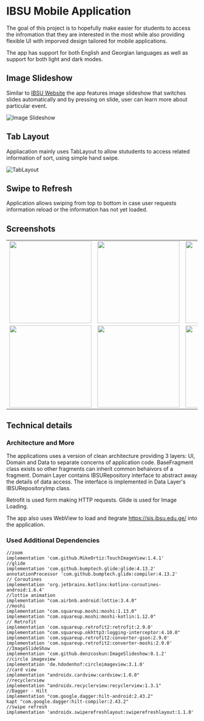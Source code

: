 # IBSU Mobile Application

The goal of this project is to hopefully make easier for students to access the infromation that they are interested in the most while also providing flexible UI with imporved design tailored for mobile applications.

The app has support for both English and Georgian languages as well as support for both light and dark modes.


## Image Slideshow

Similar to [IBSU Website](https://ibsu.edu.ge/) the app features image slideshow that switches slides automatically and by pressing on slide, user can learn more about particular event.

![Image Slideshow](https://github.com/TG721/IBSU_Android-_App/assets/85778941/1d2f7580-f957-4203-988c-10fe93b83aa9)

## Tab Layout

Appliacation mainly uses TabLayout to allow stutudents to access related information of sort, using simple hand swipe.

![TabLayout](https://github.com/TG721/IBSU_Android-_App/assets/85778941/81957238-9ec5-4b93-8008-587754082a74)



## Swipe to Refresh 

Application allows swiping from top to bottom in case user requests information reload or the information has not yet loaded.

## Screenshots

<table >

   <tr>
      <td><img src="https://github.com/TG721/IBSU_Android-_App/assets/85778941/53754aab-f280-4692-bc3d-200258cec47b" width="216"></td>
      <td><img src="https://github.com/TG721/IBSU_Android-_App/assets/85778941/cbbb20ca-d852-4fe7-a5e0-0de1d762ff64" width="216"> </td>
      <td><img src="https://github.com/TG721/IBSU_Android-_App/assets/85778941/e21ebe4f-e86a-4974-8886-feae6b9028a9" width="216"></td>
      <td><img src="https://github.com/TG721/IBSU_Android-_App/assets/85778941/fe0a9923-793c-4f9e-94a1-f16da6c64d6a" width="216"></td>
   </tr>
   <tr>
      <td><img src="https://github.com/TG721/IBSU_Android-_App/assets/85778941/fe0a9923-793c-4f9e-94a1-f16da6c64d6a" width="216"></td>
      <td><img src="https://github.com/TG721/IBSU_Android-_App/assets/85778941/4be71b12-54cc-47b8-a9b0-8cea1f30a318" width="216"></td>
      <td><img src="https://github.com/TG721/IBSU_Android-_App/assets/85778941/ce524982-f681-417a-a8a0-18ebcaf0a0a9" width="216"></td>
      <td><img src="https://github.com/TG721/IBSU_Android-_App/assets/85778941/8d0f0e9d-b923-49bf-9ee9-90388d283d47" width="216"></td>
   </tr>

</table>


## Technical details

### Architecture and More

The applications uses a version of clean architecture providing 3 layers: UI, Domain and Data to separate concerns of application code.
BaseFragment class exists so other fragments can inherit common behaivors of a fragment.
Domain Layer contains IBSURepository interface to abstract away the details of data access. The interface is implemented in Data Layer's IBSURepositoryImp class. 


Retrofit is used form making HTTP requests.
Glide is used for Image Loading.

The app also uses WebView to load and itegrate https://sis.ibsu.edu.ge/ into the application.


### Used Additional Dependencies

    //zoom
    implementation 'com.github.MikeOrtiz:TouchImageView:1.4.1' 
    //glide
    implementation 'com.github.bumptech.glide:glide:4.13.2'
    annotationProcessor 'com.github.bumptech.glide:compiler:4.13.2'
    // Coroutines
    implementation 'org.jetbrains.kotlinx:kotlinx-coroutines-android:1.6.4'
    //lottie animation
    implementation "com.airbnb.android:lottie:3.4.0"
    //moshi
    implementation "com.squareup.moshi:moshi:1.13.0"
    implementation "com.squareup.moshi:moshi-kotlin:1.12.0"
    // Retrofit
    implementation 'com.squareup.retrofit2:retrofit:2.9.0'
    implementation "com.squareup.okhttp3:logging-interceptor:4.10.0"
    implementation 'com.squareup.retrofit2:converter-gson:2.9.0'
    implementation 'com.squareup.retrofit2:converter-moshi:2.9.0'
    //ImageSlideShow
    implementation 'com.github.denzcoskun:ImageSlideshow:0.1.2'
    //circle imageview
    implementation 'de.hdodenhof:circleimageview:3.1.0'
    //card view
    implementation "androidx.cardview:cardview:1.0.0"
    //recyclerview
    implementation "androidx.recyclerview:recyclerview:1.3.1"
    //Dagger - Hilt
    implementation "com.google.dagger:hilt-android:2.43.2"
    kapt "com.google.dagger:hilt-compiler:2.43.2"
    //swipe refresh
    implementation 'androidx.swiperefreshlayout:swiperefreshlayout:1.1.0'

